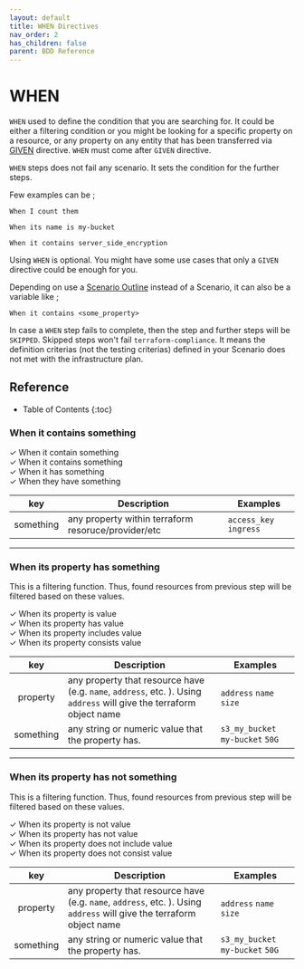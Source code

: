 ```yaml
---
layout: default
title: WHEN Directives
nav_order: 2
has_children: false
parent: BDD Reference
---
```


# WHEN

`WHEN` used to define the condition that you are searching for. It could be either a filtering condition or you might be
looking for a specific property on a resource, or any property on any entity that has been transferred via [GIVEN](/pages/bdd-references/given)
directive. `WHEN` must come after `GIVEN` directive.

`WHEN` steps does not fail any scenario. It sets the condition for the further steps.

Few examples can be ;

```gherkin
When I count them
```

```gherkin
When its name is my-bucket
```

```gherkin
When it contains server_side_encryption
```

Using `WHEN` is optional. You might have some use cases that only a `GIVEN` directive could be enough for you.


Depending on use a [Scenario Outline](/pages/bdd-references#Scenario) instead of a Scenario, it can also 
be a variable like ;

```gherkin
When it contains <some_property>
```

In case a `WHEN` step fails to complete, then the step and further steps will be `SKIPPED`. Skipped steps won't fail
`terraform-compliance`. It means the definition criterias (not the testing criterias) defined in your Scenario does 
not met with the infrastructure plan.

## Reference
* Table of Contents
{:toc}

### When it contains something
<span>&#10003;</span> <span class="d-inline-block p-1 text-small text-grey-lt-000 bg-green-200">When</span> it contain <span class="d-inline-block text-small p-1 text-grey-dk-300 bg-yellow-200">something</span> 
<br><span>&#10003;</span> <span class="d-inline-block p-1 text-small text-grey-lt-000 bg-green-200">When</span> it contains <span class="d-inline-block p-1 text-small text-grey-dk-300 bg-yellow-200">something</span>
<br><span>&#10003;</span> <span class="d-inline-block p-1 text-small text-grey-lt-000 bg-green-200">When</span> it has <span class="d-inline-block p-1 text-small text-grey-dk-300 bg-yellow-200">something</span>
<br><span>&#10003;</span> <span class="d-inline-block p-1 text-small text-grey-lt-000 bg-green-200">When</span> they have <span class="d-inline-block p-1 text-small text-grey-dk-300 bg-yellow-200">something</span>

| key | Description | Examples |
|-----|----------|-|
| <center><span class="d-inline-block p-1 text-small text-grey-dk-300 bg-yellow-200">something</span></center> | any property within terraform resoruce/provider/etc | `access_key` `ingress` |
 
 
------------------------
### When its property has something
This is a filtering function. Thus, found resources from previous step will be filtered based on these values.

<span>&#10003;</span> <span class="d-inline-block p-1 text-small text-grey-lt-000 bg-green-200">When</span> its <span class="d-inline-block text-small p-1 text-grey-dk-300 bg-yellow-200">property</span> is <span class="d-inline-block p-1 text-small text-grey-lt-000 bg-blue-300">value</span>
<br><span>&#10003;</span> <span class="d-inline-block p-1 text-small text-grey-lt-000 bg-green-200">When</span> its <span class="d-inline-block text-small p-1 text-grey-dk-300 bg-yellow-200">property</span> has <span class="d-inline-block p-1 text-small text-grey-lt-000 bg-blue-300">value</span>
<br><span>&#10003;</span> <span class="d-inline-block p-1 text-small text-grey-lt-000 bg-green-200">When</span> its <span class="d-inline-block text-small p-1 text-grey-dk-300 bg-yellow-200">property</span> includes <span class="d-inline-block p-1 text-small text-grey-lt-000 bg-blue-300">value</span>
<br><span>&#10003;</span> <span class="d-inline-block p-1 text-small text-grey-lt-000 bg-green-200">When</span> its <span class="d-inline-block text-small p-1 text-grey-dk-300 bg-yellow-200">property</span> consists <span class="d-inline-block p-1 text-small text-grey-lt-000 bg-blue-300">value</span>

| key | Description | Examples |
|-----|-------------|----------|
| <center><span class="d-inline-block p-1 text-small text-grey-dk-300 bg-yellow-200">property</span></center> | any property that resource have (e.g. `name`, `address`, etc. ). Using `address` will give the terraform object name | `address` `name` `size` |
| <center><span class="d-inline-block p-1 text-small text-grey-lt-000 bg-blue-300">something</span> | any string or numeric value that the property has. | `s3_my_bucket` `my-bucket` `50G` |

------------------------
### When its property has not something
This is a filtering function. Thus, found resources from previous step will be filtered based on these values.

<span>&#10003;</span> <span class="d-inline-block p-1 text-small text-grey-lt-000 bg-green-200">When</span> its <span class="d-inline-block text-small p-1 text-grey-dk-300 bg-yellow-200">property</span> is not <span class="d-inline-block p-1 text-small text-grey-lt-000 bg-blue-300">value</span>
<br><span>&#10003;</span> <span class="d-inline-block p-1 text-small text-grey-lt-000 bg-green-200">When</span> its <span class="d-inline-block text-small p-1 text-grey-dk-300 bg-yellow-200">property</span> has not <span class="d-inline-block p-1 text-small text-grey-lt-000 bg-blue-300">value</span>
<br><span>&#10003;</span> <span class="d-inline-block p-1 text-small text-grey-lt-000 bg-green-200">When</span> its <span class="d-inline-block text-small p-1 text-grey-dk-300 bg-yellow-200">property</span> does not include <span class="d-inline-block p-1 text-small text-grey-lt-000 bg-blue-300">value</span>
<br><span>&#10003;</span> <span class="d-inline-block p-1 text-small text-grey-lt-000 bg-green-200">When</span> its <span class="d-inline-block text-small p-1 text-grey-dk-300 bg-yellow-200">property</span> does not consist <span class="d-inline-block p-1 text-small text-grey-lt-000 bg-blue-300">value</span>

| key | Description | Examples |
|-----|-------------|----------|
| <center><span class="d-inline-block p-1 text-small text-grey-dk-300 bg-yellow-200">property</span></center> | any property that resource have (e.g. `name`, `address`, etc. ). Using `address` will give the terraform object name | `address` `name` `size`|
| <center><span class="d-inline-block p-1 text-small text-grey-lt-000 bg-blue-300">something</span> | any string or numeric value that the property has. | `s3_my_bucket` `my-bucket` `50G`|
